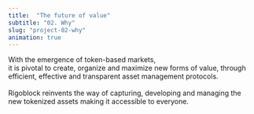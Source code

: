```yaml
---
title:  "The future of value"
subtitle: "02. Why"
slug: "project-02-why"
animation: true
---
```


With the emergence of token-based markets,<br />
it is pivotal to create, organize and maximize new forms of value, through efficient, effective and transparent asset management protocols.
&nbsp;  
&nbsp;  
Rigoblock reinvents the way of capturing, developing and managing the new tokenized assets making it accessible to everyone.
